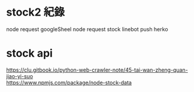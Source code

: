 # stock2 紀錄
node request googleSheel 
node request stock 
linebot push
herko 


# stock api
https://clu.gitbook.io/python-web-crawler-note/45-tai-wan-zheng-quan-jiao-yi-suo<br>
https://www.npmjs.com/package/node-stock-data

